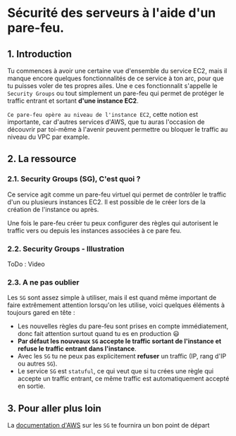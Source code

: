 # Sécurité des serveurs à l'aide d'un pare-feu.

## 1. Introduction
Tu commences à avoir une certaine vue d'ensemble du service EC2, mais il manque encore quelques fonctionnalités de ce service à ton arc, pour que tu puisses voler de tes propres ailes.
Une e ces fonctionnalit s'appelle le `Security Groups` ou tout simplement un pare-feu qui permet de protéger le traffic entrant et sortant **d'une instance EC2**.

`Ce pare-feu opère au niveau de l'instance EC2`, cette notion est importante, car d'autres services d'AWS, 
que tu auras l'occasion de découvrir par toi-même à l'avenir peuvent permettre ou bloquer le traffic au niveau du VPC par example.


## 2. La ressource
### 2.1. Security Groups (SG), C'est quoi ?
Ce service agit comme un pare-feu virtuel qui permet de contrôler le traffic d'un ou plusieurs instances EC2.
Il est possible de le créer lors de la création de l'instance ou après.

Une fois le pare-feu créer tu peux configurer des règles qui autorisent le traffic vers ou depuis les instances associées à ce pare feu.


### 2.2. Security Groups - Illustration

ToDo : Video

### 2.3. A ne pas oublier
Les `SG` sont assez simple à utiliser, mais il est quand même important de faire extrêmement attention lorsqu'on les utilise, voici quelques éléments à toujours gared en tête : 
- Les nouvelles règles du pare-feu sont prises en compte immédiatement, donc fait attention surtout quand tu es en production 😃
- **Par défaut les nouveaux `SG` accepte le traffic sortant de l'instance et refuse le traffic entrant dans l'instance**.
- Avec les `SG` tu ne peux pas explicitement **refuser** un traffic (IP, rang d'IP ou autres `SG`).
- Le service `SG` est `statuful`, ce qui veut que si tu crées une règle qui accepte un traffic entrant, ce même traffic est automatiquement accepté en sortie.


## 3. Pour aller plus loin
La [documentation d'AWS](https://docs.aws.amazon.com/vpc/latest/userguide/VPC_SecurityGroups.html) sur les `SG` te fournira un bon point de départ
